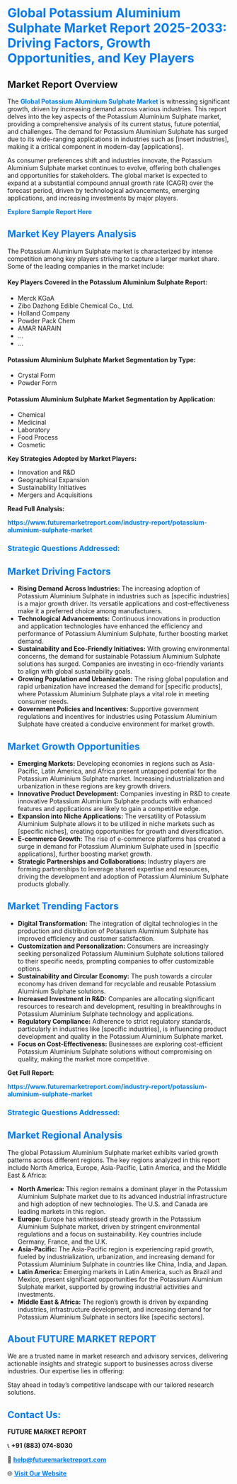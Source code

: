 <h1 style="color: #007BFF;">Global Potassium Aluminium Sulphate Market Report 2025-2033: Driving Factors, Growth Opportunities, and Key Players</h1>

<section id="overview">
<h2>Market Report Overview</h2>
<p>The <a href="https://www.futuremarketreport.com/industry-report/potassium-aluminium-sulphate-market" style="color: #007BFF; text-decoration: none;"><strong>Global Potassium Aluminium Sulphate Market</strong></a> is witnessing significant growth, driven by increasing demand across various industries. This report delves into the key aspects of the Potassium Aluminium Sulphate market, providing a comprehensive analysis of its current status, future potential, and challenges. The demand for Potassium Aluminium Sulphate has surged due to its wide-ranging applications in industries such as [insert industries], making it a critical component in modern-day [applications].</p>
<p>As consumer preferences shift and industries innovate, the Potassium Aluminium Sulphate market continues to evolve, offering both challenges and opportunities for stakeholders. The global market is expected to expand at a substantial compound annual growth rate (CAGR) over the forecast period, driven by technological advancements, emerging applications, and increasing investments by major players.</p>
</section>

<section id="overview">
<p><a href="https://www.futuremarketreport.com/request-sample/reportId=106043" style="color: #007BFF; text-decoration: none;"><strong>Explore Sample Report Here</strong></a></p>
</section>

<section id="key-players">
<h2 style="color: #007BFF;">Market Key Players Analysis</h2>
<p>The Potassium Aluminium Sulphate market is characterized by intense competition among key players striving to capture a larger market share. Some of the leading companies in the market include:</p>
<h4>Key Players Covered in the Potassium Aluminium Sulphate Report:</h4>
<ul><li>Merck KGaA</li><li>Zibo Dazhong Edible Chemical Co., Ltd.</li><li>Holland Company</li><li>Powder Pack Chem</li><li>AMAR NARAIN</li><li>...</li><li>...</li></ul>
<h4>Potassium Aluminium Sulphate Market Segmentation by Type:</h4>
<ul><li>Crystal Form</li><li>Powder Form</li></ul>

<h4>Potassium Aluminium Sulphate Market Segmentation by Application:</h4>
<ul><li>Chemical</li><li>Medicinal</li><li>Laboratory</li><li>Food Process</li><li>Cosmetic</li></ul>
<p><strong>Key Strategies Adopted by Market Players:</strong></p>
<ul>
<li>Innovation and R&D</li>
<li>Geographical Expansion</li>
<li>Sustainability Initiatives</li>
<li>Mergers and Acquisitions</li>
</ul>
</section>

<section>
<p><strong>Read Full Analysis: </strong></p><a href="https://www.futuremarketreport.com/industry-report/potassium-aluminium-sulphate-market" style="color: #007BFF; text-decoration: none;"><strong>https://www.futuremarketreport.com/industry-report/potassium-aluminium-sulphate-market</strong></a>
<h3 style="color: #007BFF;">Strategic Questions Addressed:</h3>
</section>

<section id="driving-factors">
<h2 style="color: #007BFF;">Market Driving Factors</h2>
<ul>
<li><strong>Rising Demand Across Industries:</strong> The increasing adoption of Potassium Aluminium Sulphate in industries such as [specific industries] is a major growth driver. Its versatile applications and cost-effectiveness make it a preferred choice among manufacturers.</li>
<li><strong>Technological Advancements:</strong> Continuous innovations in production and application technologies have enhanced the efficiency and performance of Potassium Aluminium Sulphate, further boosting market demand.</li>
<li><strong>Sustainability and Eco-Friendly Initiatives:</strong> With growing environmental concerns, the demand for sustainable Potassium Aluminium Sulphate solutions has surged. Companies are investing in eco-friendly variants to align with global sustainability goals.</li>
<li><strong>Growing Population and Urbanization:</strong> The rising global population and rapid urbanization have increased the demand for [specific products], where Potassium Aluminium Sulphate plays a vital role in meeting consumer needs.</li>
<li><strong>Government Policies and Incentives:</strong> Supportive government regulations and incentives for industries using Potassium Aluminium Sulphate have created a conducive environment for market growth.</li>
</ul>
</section>

<section id="growth-opportunities">
<h2 style="color: #007BFF;">Market Growth Opportunities</h2>
<ul>
<li><strong>Emerging Markets:</strong> Developing economies in regions such as Asia-Pacific, Latin America, and Africa present untapped potential for the Potassium Aluminium Sulphate market. Increasing industrialization and urbanization in these regions are key growth drivers.</li>
<li><strong>Innovative Product Development:</strong> Companies investing in R&D to create innovative Potassium Aluminium Sulphate products with enhanced features and applications are likely to gain a competitive edge.</li>
<li><strong>Expansion into Niche Applications:</strong> The versatility of Potassium Aluminium Sulphate allows it to be utilized in niche markets such as [specific niches], creating opportunities for growth and diversification.</li>
<li><strong>E-commerce Growth:</strong> The rise of e-commerce platforms has created a surge in demand for Potassium Aluminium Sulphate used in [specific applications], further boosting market growth.</li>
<li><strong>Strategic Partnerships and Collaborations:</strong> Industry players are forming partnerships to leverage shared expertise and resources, driving the development and adoption of Potassium Aluminium Sulphate products globally.</li>
</ul>
</section>

<section id="trending-factors">
<h2 style="color: #007BFF;">Market Trending Factors</h2>
<ul>
<li><strong>Digital Transformation:</strong> The integration of digital technologies in the production and distribution of Potassium Aluminium Sulphate has improved efficiency and customer satisfaction.</li>
<li><strong>Customization and Personalization:</strong> Consumers are increasingly seeking personalized Potassium Aluminium Sulphate solutions tailored to their specific needs, prompting companies to offer customizable options.</li>
<li><strong>Sustainability and Circular Economy:</strong> The push towards a circular economy has driven demand for recyclable and reusable Potassium Aluminium Sulphate solutions.</li>
<li><strong>Increased Investment in R&D:</strong> Companies are allocating significant resources to research and development, resulting in breakthroughs in Potassium Aluminium Sulphate technology and applications.</li>
<li><strong>Regulatory Compliance:</strong> Adherence to strict regulatory standards, particularly in industries like [specific industries], is influencing product development and quality in the Potassium Aluminium Sulphate market.</li>
<li><strong>Focus on Cost-Effectiveness:</strong> Businesses are exploring cost-efficient Potassium Aluminium Sulphate solutions without compromising on quality, making the market more competitive.</li>
</ul>
</section>

<section>
<p><strong>Get Full Report: </strong></p><a href="https://www.futuremarketreport.com/industry-report/potassium-aluminium-sulphate-market" style="color: #007BFF; text-decoration: none;"><strong>https://www.futuremarketreport.com/industry-report/potassium-aluminium-sulphate-market</strong></a>
<h3 style="color: #007BFF;">Strategic Questions Addressed:</h3>
</section>


<section id="regional-analysis">
<h2 style="color: #007BFF;">Market Regional Analysis</h2>
<p>The global Potassium Aluminium Sulphate market exhibits varied growth patterns across different regions. The key regions analyzed in this report include North America, Europe, Asia-Pacific, Latin America, and the Middle East & Africa:</p>
<ul>
<li><strong>North America:</strong> This region remains a dominant player in the Potassium Aluminium Sulphate market due to its advanced industrial infrastructure and high adoption of new technologies. The U.S. and Canada are leading markets in this region.</li>
<li><strong>Europe:</strong> Europe has witnessed steady growth in the Potassium Aluminium Sulphate market, driven by stringent environmental regulations and a focus on sustainability. Key countries include Germany, France, and the U.K.</li>
<li><strong>Asia-Pacific:</strong> The Asia-Pacific region is experiencing rapid growth, fueled by industrialization, urbanization, and increasing demand for Potassium Aluminium Sulphate in countries like China, India, and Japan.</li>
<li><strong>Latin America:</strong> Emerging markets in Latin America, such as Brazil and Mexico, present significant opportunities for the Potassium Aluminium Sulphate market, supported by growing industrial activities and investments.</li>
<li><strong>Middle East & Africa:</strong> The region’s growth is driven by expanding industries, infrastructure development, and increasing demand for Potassium Aluminium Sulphate in sectors like [specific sectors].</li>
</ul>
</section>

<footer>
<h2 style="color: #007BFF;">About FUTURE MARKET REPORT</h2>
<p>We are a trusted name in market research and advisory services, delivering actionable insights and strategic support to businesses across diverse industries. Our expertise lies in offering:</p>

<p>Stay ahead in today’s competitive landscape with our tailored research solutions.</p>

<h2 style="color: #007BFF;">Contact Us:</h2>
<p><strong>FUTURE MARKET REPORT</strong></p>
<p>📞 <strong>+91 (883) 074-8030</strong></p>
<p>📧 <strong><a href="mailto:help@futuremarketreport.com" style="color: #007BFF;">help@futuremarketreport.com</a></strong></p>
<p>🌐 <strong><a href="https://www.futuremarketreport.com/" style="color: #007BFF;">Visit Our Website</a></strong></p>
</footer>